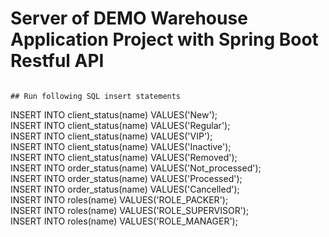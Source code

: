 # Server of DEMO Warehouse Application Project with Spring Boot Restful API

```

## Run following SQL insert statements
```
INSERT INTO client_status(name) VALUES('New');<br/>
INSERT INTO client_status(name) VALUES('Regular');<br/>
INSERT INTO client_status(name) VALUES('VIP');<br/>
INSERT INTO client_status(name) VALUES('Inactive');<br/>
INSERT INTO client_status(name) VALUES('Removed');<br/>
INSERT INTO order_status(name) VALUES('Not_processed');<br/>
INSERT INTO order_status(name) VALUES('Processed');<br/>
INSERT INTO order_status(name) VALUES('Cancelled');<br/>
INSERT INTO roles(name) VALUES('ROLE_PACKER');<br/>
INSERT INTO roles(name) VALUES('ROLE_SUPERVISOR');<br/>
INSERT INTO roles(name) VALUES('ROLE_MANAGER');<br/>
```
